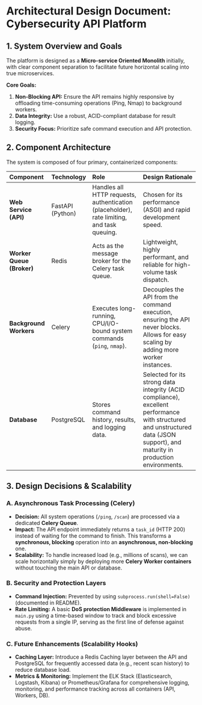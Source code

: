 # Architectural Design Document: Cybersecurity API Platform

## 1. System Overview and Goals

The platform is designed as a **Micro-service Oriented Monolith** initially, with clear component separation to facilitate future horizontal scaling into true microservices.

**Core Goals:**
1.  **Non-Blocking API:** Ensure the API remains highly responsive by offloading time-consuming operations (Ping, Nmap) to background workers.
2.  **Data Integrity:** Use a robust, ACID-compliant database for result logging.
3.  **Security Focus:** Prioritize safe command execution and API protection.

## 2. Component Architecture

The system is composed of four primary, containerized components:

| Component | Technology | Role | Design Rationale |
| :--- | :--- | :--- | :--- |
| **Web Service (API)** | FastAPI (Python) | Handles all HTTP requests, authentication (placeholder), rate limiting, and task queuing. | Chosen for its performance (ASGI) and rapid development speed. |
| **Worker Queue (Broker)** | Redis | Acts as the message broker for the Celery task queue. | Lightweight, highly performant, and reliable for high-volume task dispatch. |
| **Background Workers** | Celery | Executes long-running, CPU/I/O-bound system commands (`ping`, `nmap`). | Decouples the API from the command execution, ensuring the API never blocks. Allows for easy scaling by adding more worker instances. |
| **Database** | PostgreSQL | Stores command history, results, and logging data. | Selected for its strong data integrity (ACID compliance), excellent performance with structured and unstructured data (JSON support), and maturity in production environments. |

## 3. Design Decisions & Scalability

### A. Asynchronous Task Processing (Celery)

* **Decision:** All system operations (`/ping`, `/scan`) are processed via a dedicated **Celery Queue**.
* **Impact:** The API endpoint immediately returns a `task_id` (HTTP 200) instead of waiting for the command to finish. This transforms a **synchronous, blocking** operation into an **asynchronous, non-blocking** one.
* **Scalability:** To handle increased load (e.g., millions of scans), we can scale horizontally simply by deploying more **Celery Worker containers** without touching the main API or database.

### B. Security and Protection Layers

* **Command Injection:** Prevented by using `subprocess.run(shell=False)` (documented in README).
* **Rate Limiting:** A basic **DoS protection Middleware** is implemented in `main.py` using a time-based window to track and block excessive requests from a single IP, serving as the first line of defense against abuse.

### C. Future Enhancements (Scalability Hooks)

* **Caching Layer:** Introduce a Redis Caching layer between the API and PostgreSQL for frequently accessed data (e.g., recent scan history) to reduce database load.
* **Metrics & Monitoring:** Implement the ELK Stack (Elasticsearch, Logstash, Kibana) or Prometheus/Grafana for comprehensive logging, monitoring, and performance tracking across all containers (API, Workers, DB).
